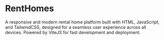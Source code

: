 # RentHomes
A responsive and modern rental home platform built with HTML, JavaScript, and TailwindCSS, designed for a seamless user experience across all devices. Powered by ViteJS for fast development and deployment.
